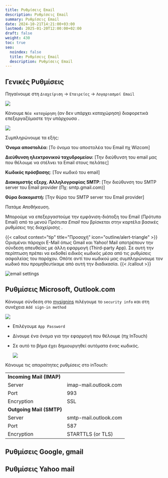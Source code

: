 ```yaml
---
title: Ρυθμίσεις Email
description: Ρυθμίσεις Email
summary: Ρυθμίσεις Email
date: 2024-10-21T14:21:00+03:00
lastmod: 2025-01-20T12:00:00+02:00
draft: false
weight: 430
toc: true
seo:
  noindex: false
  title: Ρυθμίσεις Email
  description: Ρυθμίσεις Email
---
```

## Γενικές Ρυθμίσεις

Πηγαίνουμε στη `Διαχείριση` -> `Εταιρείες` -> `Λογαριασμοί Email`

![](/images/email-01.jpg)

Κάνουμε `Νέα καταχώρηση` (αν δεν υπάρχει καταχώρηση) διαφορετικά επεξεργαζόμαστε την υπάρχουσα . 

![](/images/email-02.jpg)

Συμπληρώνουμε τα εξής:

**Όνομα αποστολέα:** \[Το όνομα του αποστολέα του Email πχ Wizcom]

**Διεύθυνση ηλεκτρονικού ταχυδρομείου:** \[Την διεύθυνση του email μας που θέλουμε να στέλνει τα Email στους πελάτες]

**Κωδικός πρόσβασης**: \[Τον κωδικό του email]

**Διακομιστής εξερχ. Αλληλογραφίας SMTP**: \[Την διεύθυνση του SMTP server του Email provider (Πχ: smtp.gmail.com)]

**Θύρα διακομιστή:** \[Την θύρα του SMTP server του Email provider]

Πατάμε Αποθήκευση.

Μπορούμε να επεξεργαστούμε την εμφάνιση-διάταξη του Email (Πρότυπο Email) από το μενού Π*ρότυπα Email* που βρίσκεται στην καρτέλα βασικές ρυθμίσεις της διαχείρισης .

{{< callout context="tip" title="Προσοχή" icon="outline/alert-triangle" >}}
Ορισμένοι πάροχοι E-Mail όπως Gmail και Yahoo! Mail αποτρέπουν την σύνδεση απευθείας με άλλη εφαρμογή (Third-party App). Σε αυτή την περίπτωση πρέπει να εκδοθεί ειδικός κωδικός μέσα από τις ρυθμίσεις ασφαλείας του παρόχου. Οπότε αντί του κωδικού μας συμπληρώνουμε τον κωδικό που προμηθευτίκαμε από αυτή την διαδικασία.
{{< /callout >}}

![email settings](/images/email.jpg "email settings")

## Ρυθμίσεις  Microsoft, Outlook.com

Κάνουμε σύνδεση στο  [mysignins](https://login.microsoftonline.com/common/oauth2/v2.0/authorize) πιλέγουμε το `security info` και στη συνέχεια `Add sign-in method`

![](/images/screenshot_2.png)

* Επιλέγουμε `App Password`
* Δίνουμε ένα όνομα για την εφαρμογή που θέλουμε (πχ InTouch)
* Σε αυτό το βήμα έχει δημιουργηθεί αυτόματα ένας κωδικός.

  ![](/images/email-outlook-001.jpg)

Κάνουμε τις απαραίτητες ρυθμίσεις στο inTouch:

|                          |                       |
| ------------------------ | --------------------- |
| **Incoming Mail (IMAP)** |                       |
| Server                   | imap-mail.outlook.com |
| Port                     | 993                   |
| Encryption               | SSL                   |
| **Outgoing Mail (SMTP)** |                       |
| Server                   | smtp-mail.outlook.com |
| Port                     | 587                   |
| Encryption               | STARTTLS (or TLS)     |

## Ρυθμίσεις Google, gmail

## Ρυθμίσεις Yahoo mail
